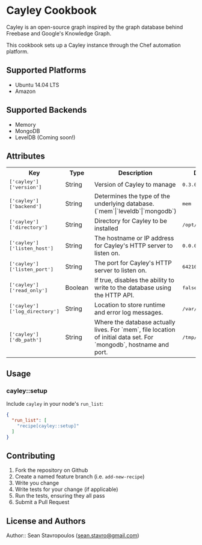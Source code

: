 # Cayley Cookbook

Cayley is an open-source graph inspired by the graph database behind Freebase and Google's Knowledge Graph.

This cookbook sets up a Cayley instance through the Chef automation platform.

## Supported Platforms

* Ubuntu 14.04 LTS
* Amazon

## Supported Backends

* Memory
* MongoDB
* LevelDB (Coming soon!)


## Attributes

<table>
  <tr>
    <th>Key</th>
    <th>Type</th>
    <th>Description</th>
    <th>Default</th>
  </tr>
  <tr>
    <td><tt>['cayley']['version']</tt></td>
    <td>String</td>
    <td>Version of Cayley to manage</td>
    <td><tt>0.3.0</tt></td>
  </tr>
  <tr>
    <td><tt>['cayley']['backend']</tt></td>
    <td>String</td>
    <td>Determines the type of the underlying database. (`mem`|`leveldb`|`mongodb`)</td>
    <td><tt>mem</tt></td>
  </tr>
  <tr>
    <td><tt>['cayley']['directory']</tt></td>
    <td>String</td>
    <td>Directory for Cayley to be installed</td>
    <td><tt>/opt/cayley</tt></td>
  </tr>
  <tr>
    <td><tt>['cayley']['listen_host']</tt></td>
    <td>String</td>
    <td>The hostname or IP address for Cayley's HTTP server to listen on.</td>
    <td><tt>0.0.0.0</tt></td>
  </tr>
  <tr>
    <td><tt>['cayley']['listen_port']</tt></td>
    <td>String</td>
    <td>The port for Cayley's HTTP server to listen on.</td>
    <td><tt>64210</tt></td>
  </tr>
  <tr>
    <td><tt>['cayley']['read_only']</tt></td>
    <td>Boolean</td>
    <td>If true, disables the ability to write to the database using the HTTP API.</td>
    <td><tt>false</tt></td>
  </tr>
  <tr>
    <td><tt>['cayley']['log_directory']</tt></td>
    <td>String</td>
    <td>Location to store runtime and error log messages.</td>
    <td><tt>/var/log/cayley</tt></td>
  </tr>
  <tr>
    <td><tt>['cayley']['db_path']</tt></td>
    <td>String</td>
    <td>Where the database actually lives. For `mem`, file location of initial data set. For `mongodb`,
    hostname and port.</td>
    <td><tt>/tmp/testdb</tt></td>
  </tr>
</table>

## Usage

### cayley::setup

Include `cayley` in your node's `run_list`:

```json
{
  "run_list": [
    "recipe[cayley::setup]"
  ]
}
```

## Contributing

1. Fork the repository on Github
2. Create a named feature branch (i.e. `add-new-recipe`)
3. Write you change
4. Write tests for your change (if applicable)
5. Run the tests, ensuring they all pass
6. Submit a Pull Request

## License and Authors

Author:: Sean Stavropoulos (sean.stavro@gmail.com)
